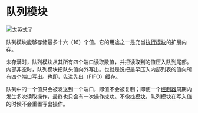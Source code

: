 # 队列模块
![太英式了](item:tis3d:queue_module)

队列模块能够存储最多十六（16）个值。它的用途之一是充当[执行模块](execution_module.md)的扩展内存。

未存满时，队列模块从其所有四个端口读取数值，并把读取到的值压入队列尾部。内部非空时，队列模块把队头值向外写出。也就是说把最早压入内部列表的值向所有四个端口写出。也即，先进先出（FIFO）缓存。

队列中的一个值只会被发送到一个端口，即值不会被复制；即使一个[控制器](../block/controller.md)周期内发生多次读取操作，最终也只会有一次操作成功。不像[栈模块](stack_module.md)，队列模块在写入值的时候不会重置写出操作。

